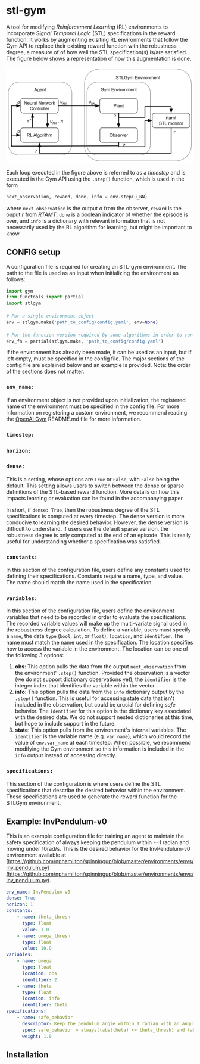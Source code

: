 # stl-gym
A tool for modifying _Reinforcement Learning_ (RL) environments to incorporate _Signal Temporal Logic_ (STL) specifications in the reward function. It works by augmenting exisiting RL environments that follow the Gym API to replace their existing reward function with the robustness degree, a measure of of how well the STL specification(s) is/are satisfied. The figure below shows a representation of how this augmentation is done. 

![Representation of how STLGym augments existing Gym environments.](./docs/STLGym.png)


Each loop executed in the figure above is referred to as a _timestep_ and is executed in the Gym API using the `.step()` function, which is used in the form
```Python
next_observation, reward, done, info = env.step(u_NN)
```
where `next_observation` is the output _o_ from the observer, `reward` is the ouput _r_ from _RTAMT_, `done` is a boolean indicator of whether the episode is over, and `info` is a dictionary with relevant information that is not necessarily used by the RL algorithm for learning, but might be important to know.


## CONFIG setup
A configuration file is required for creating an STL-gym environment. The path to the file is used as an input when initializing the environment as follows: 
```Python
import gym
from functools import partial
import stlgym

# For a single environment object
env = stlgym.make('path_to_config/config.yaml', env=None)

# For the function version required by some algorithms in order to run simulations in parallel
env_fn = partial(stlgym.make, 'path_to_config/config.yaml')
```

If the environment has already been made, it can be used as an input, but if left empty, must be specified in the config file. The major sections of the config file are explained below and an example is provided. Note: the order of the sections does not matter.

### ```env_name:```
If an environment object is not provided upon initialization, the registered name of the environment must be specified in the config file. For more information on registering a custom environment, we recommend reading the [OpenAI Gym](https://github.com/openai/gym) README.md file for more information.

### ```timestep:```

### ```horizon:```


### ```dense:```
This is a setting, whose options are ```True``` or ```False```, with ```False``` being the default. This setting allows users to switch between the dense or sparse definitions of the STL-based reward function. More details on how this impacts learning or evaluation can be found in the accompanying paper.

In short, if `dense: True`, then the robustness degree of the STL specifications is computed at every timestep. The dense version is more conducive to learning the desired behavior. However, the dense version is difficult to understand. If users use the default sparse version, the robustness degree is only computed at the end of an episode. This is really useful for understanding whether a specification was satisfied.

### ```constants:```
In this section of the configuration file, users define any constants used for defining their specifications. Constants require a name, type, and value. The name should match the name used in the specification.

### ```variables:```
In this section of the configuration file, users define the environment variables that need to be recorded in order to evaluate the specifications. The recorded variable values will make up the multi-variate signal used in the robustness degree calculation. To define a variable, users must specify a `name`, the data `type` (`bool`, `int`, or `float`), `location`, and `identifier`. The name must match the name used in the specification. The location specifies how to access the variable in the environment. The location can be one of the following 3 options: 
1. __obs__: This option pulls the data from the output `next_observation` from the environment' `.step()` function. Provided the observation is a vector (we do not support dictionary observations yet), the `identifier` is the integer index that identifies the variable within the vector.
2. __info__: This option pulls the data from the `info` dictionary output by the `.step()` function. This is useful for accessing state data that isn't included in the observation, but could be crucial for defining _safe_ behavior. The `identifier` for this option is the dictionary key associated with the desired data. We do not support nested dictionaries at this time, but hope to include support in the future.
3. __state__: This option pulls from the environment's internal variables. The `identifier` is the variable name (e.g. `var_name`), which would record the value of `env.var_name` at each timestep. When possible, we recommend modifying the Gym environment so this information is included in the `info` output instead of accessing directly. 

### ```specifications:```
This section of the configuration is where users define the STL specifications that describe the desired behavior within the environment. These specifications are used to generate the reward function for the STLGym environment.

## Example: InvPendulum-v0
This is an example configuration file for training an agent to maintain the safety specification of always keeping the pendulum within +-1 radian and moving under 10rad/s. This is the desired behavior for the InvPendulum-v0 environment available at [https://github.com/nphamilton/spinningup/blob/master/environments/envs/inv_pendulum.py](https://github.com/nphamilton/spinningup/blob/master/environments/envs/inv_pendulum.py).

```yaml
env_name: InvPendulum-v0
dense: True
horizon: 1
constants:
    - name: theta_thresh
      type: float
      value: 1.0
    - name: omega_thresh
      type: float
      value: 10.0
variables:
    - name: omega
      type: float
      location: obs
      identifier: 2
    - name: theta
      type: float
      location: info
      identifier: theta
specifications:
    - name: safe_behavior
      descriptor: Keep the pendulum angle within 1 radian with an angular velocity under +-10 rad/s at all times.
      spec: safe_behavior = always((abs(theta) <= theta_thresh) and (abs(omega) < omega_thresh))
      weight: 1.0
```

## Installation
